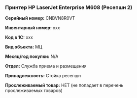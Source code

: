 ###  Принтер HP LaserJet Enterprise M608 (Ресепшн 2) </br>

**Серийный номер:** CNBVN8R0VT </br>

**Инвентарный номер:** xxx </br>

**Код в 1С:** xxx </br> 

**Вид объекта:** МЦ

**Месяц/год покупки:** N/A </br>

**Отдел:** Служба приема и размещения </br>

**Принадлежность:** Стойка ресепшн</br>

**Прослеживаемый товар:** НЕТ (не попадает в перечень прослеживаемых товаров)
